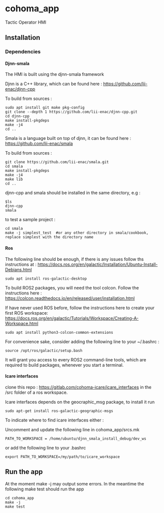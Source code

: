 # cohoma_app
Tactic Operator HMI 

## Installation 

### Dependencies

#### Djnn-smala
The HMI is built using the djnn-smala framework

Djnn is a C++ library, which can be found here : https://github.com/lii-enac/djnn-cpp

To build from sources : 
```
sudo apt install git make pkg-config
git clone --depth 1 https://github.com/lii-enac/djnn-cpp.git  
cd djnn-cpp  
make install-pkgdeps  
make -j4
cd ..  
```
Smala is a language built on top of djnn, it can be found here : https://github.com/lii-enac/smala

To build from sources : 
```
git clone https://github.com/lii-enac/smala.git  
cd smala  
make install-pkgdeps  
make -j4
make lib
cd ..  
```
djnn-cpp and smala should be installed in the same directory, e.g : 
```
$ls
djnn-cpp
smala
```
to test a sample project : 
```
cd smala
make -j simplest_test  #or any other directory in smala/cookbook, replace simplest with the directory name
```
#### Ros

The following line should be enough, if there is any issues follow ths instructions at : 
https://docs.ros.org/en/galactic/Installation/Ubuntu-Install-Debians.html
```
sudo apt install ros-galactic-desktop
```

To build ROS2 packages, you will need the tool colcon. Follow the instructions here :
https://colcon.readthedocs.io/en/released/user/installation.html


If have never used ROS before, follow the instructions here to create your first ROS workspace: 
https://docs.ros.org/en/galactic/Tutorials/Workspace/Creating-A-Workspace.html

```
sudo apt install python3-colcon-common-extensions
```

For convenience sake, consider adding the following line to your ~/.bashrc : 
```
source /opt/ros/galactic/setup.bash
```
It will grant you access to every ROS2 command-line tools, which are required to build packages, whenever you start a terminal.

#### Icare interfaces 
clone this repo  : https://gitlab.com/cohoma-icare/icare_interfaces in the /src folder of a ros workspace.

Icare interfaces depends on the geocraphic_msg package, to install it run 
```
sudo apt-get install ros-galactic-geographic-msgs
```

To indicate where to find icare interfaces either :

Uncomment and update the following line in cohoma_app/srcs.mk
```
PATH_TO_WORKSPACE = /home/ubuntu/djnn_smala_install_debug/dev_ws
```
or add the following line to your .bashrc
```
export PATH_TO_WORKSPACE=/my/path/to/icare_workspace
```
## Run the app

At the moment make -j may output some errors. In the meantime the following make test should run the app
```
cd cohoma_app
make -j
make test
```
